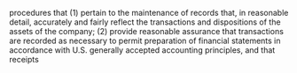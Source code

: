 procedures that (1) pertain to the maintenance of records that, in reasonable detail, accurately and fairly reflect the transactions
and dispositions of the assets of the company; (2) provide reasonable assurance that transactions are recorded as necessary to
permit  preparation  of  financial  statements  in  accordance  with  U.S.  generally  accepted  accounting  principles,  and  that  receipts